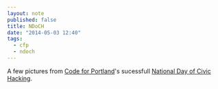 ```yaml
---
layout: note
published: false
title: NDoCH
date: "2014-05-03 12:40"
tags: 
  - cfp
  - ndoch
---
```


A few pictures from [Code for Portland](http://www.codeforportland.org)'s sucessfull [National Day of Civic Hacking](http://calagator.org/events/1250466358).

